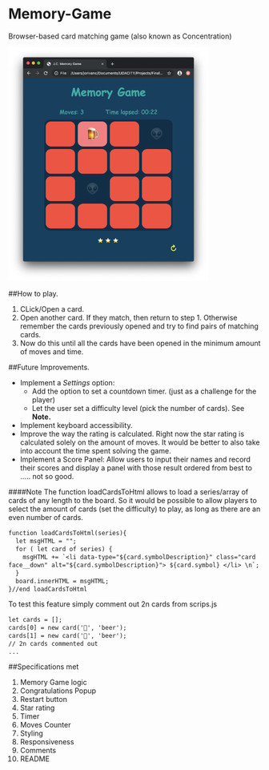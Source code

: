 # Memory-Game
Browser-based card matching game (also known as Concentration)

![Screenshot](memGamScreenshot.jpg)

##How to play.
1. CLick/Open a card.
2. Open another card. If they match, then return to step 1.  Otherwise remember the cards previously opened and try to find pairs of matching cards.
3. Now do this until all the cards have been opened in the minimum amount of moves and time.

##Future Improvements.
- Implement a _Settings_ option:
  * Add the option to set a countdown timer. (just as a challenge for the player)
  * Let the user set a difficulty level (pick the number of cards). See **Note.**
- Implement keyboard accessibility.
- Improve the way the rating is calculated. Right now the star rating is calculated solely on the amount of moves. It would be better to also take into account the time spent solving the game.
- Implement a Score Panel: Allow users to input their names and record their scores and display a panel with those result ordered from best to ..... not so good.


####Note
The function loadCardsToHtml allows to load a series/array of cards of any length to the board. So it would be possible to allow players to select the amount of cards (set the difficulty) to play, as long as there are an even number of cards.
```
function loadCardsToHtml(series){
  let msgHTML = "";
  for ( let card of series) {
    msgHTML += `<li data-type="${card.symbolDescription}" class="card face__down" alt="${card.symbolDescription}"> ${card.symbol} </li> \n`;
  }
  board.innerHTML = msgHTML;
}//end loadCardsToHtml
```
To test this feature simply comment out 2n cards from scrips.js
```
let cards = [];
cards[0] = new card('🍺', 'beer');
cards[1] = new card('🍺', 'beer');
// 2n cards commented out
...
```
##Specifications met
1. Memory Game logic
2. Congratulations Popup
3. Restart button
4. Star rating
5. Timer
6. Moves Counter
7. Styling
8. Responsiveness
9. Comments
10. README
